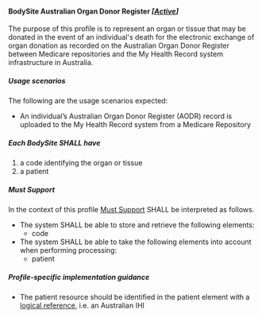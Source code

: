 #### BodySite Australian Organ Donor Register *[[Active](http://hl7.org/fhir/stu3/valueset-publication-status.html)]*

The purpose of this profile is to represent an organ or tissue that may be donated in the event of an individual's death for the electronic exchange of organ donation as recorded on the Australian Organ Donor Register between Medicare repositories and the My Health Record system infrastructure in Australia.


##### **Usage scenarios**
The following are the usage scenarios expected:
* An individual’s Australian Organ Donor Register (AODR) record is uploaded to the My Health Record system from a Medicare Repository


##### **Each BodySite SHALL have**
1. a code identifying the organ or tissue
1. a patient


##### **Must Support**
In the context of this profile [Must Support](http://hl7.org/fhir/STU3/conformance-rules.html#mustSupport) SHALL be interpreted as follows.
* The system SHALL be able to store and retrieve the following elements:
    * code
* The system SHALL be able to take the following elements into account when performing processing:
    * patient


##### **Profile-specific implementation guidance**
* The patient resource should be identified in the patient element with a [logical reference](https://www.hl7.org/fhir/STU3/references.html#logical), i.e. an Australian IHI

